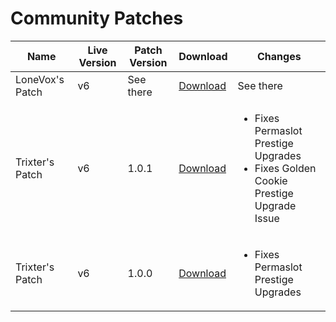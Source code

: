 # Community Patches

Name | Live Version | Patch Version | Download | Changes
------------- | ------------- | ------------- | ------------- | ------------- 
LoneVox's Patch | v6 | See there | [Download](https://github.com/lonevox/Cookie-Clicker-Mobile-Patch/releases) | See there
Trixter's Patch | v6 | 1.0.1 | [Download](https://discordapp.com/channels/412363381891137536/581236824349868042/660903673299337216) | <ul><li>Fixes Permaslot Prestige Upgrades</li><li>Fixes Golden Cookie Prestige Upgrade Issue</li></ul>
Trixter's Patch | v6 | 1.0.0 | [Download](https://discordapp.com/channels/412363381891137536/581236824349868042/655860873214165039) | <ul><li>Fixes Permaslot Prestige Upgrades</li></ul>
